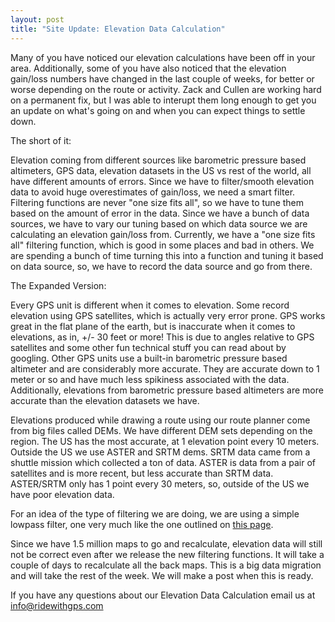 ```yaml
---
layout: post
title: "Site Update: Elevation Data Calculation"
---
```

Many of you have noticed our elevation calculations have been off in your area.  Additionally, some of you have also noticed that the elevation gain/loss numbers have changed in the last couple of weeks, for better or worse depending on the route or activity. Zack and Cullen are working hard on a permanent fix, but I was able to interupt them long enough to get you an update on what's going on and when you can expect things to settle down.

The short of it:

Elevation coming from different sources like barometric pressure based altimeters, GPS data, elevation datasets in the US vs rest of the world, all have different amounts of errors.  Since we have to filter/smooth elevation data to avoid huge overestimates of gain/loss, we need a smart filter.  Filtering functions are never "one size fits all", so we have to tune them based on the amount of error in the data.  Since we have a bunch of data sources, we have to vary our tuning based on which data source we are calculating an elevation gain/loss from.  Currently, we have a "one size fits all" filtering function, which is good in some places and bad in others.  We are spending a bunch of time turning this into a function and tuning it based on data source, so, we have to record the data source and go from there.  

The Expanded Version:

Every GPS unit is different when it comes to elevation. Some record elevation using GPS satellites, which is actually very error prone.  GPS works great in the flat plane of the earth, but is inaccurate when it comes to elevations, as in, +/- 30 feet or more!  This is due to angles relative to GPS satellites and some other fun technical stuff you can read about by googling.  Other GPS units use a built-in barometric pressure based altimeter and are considerably more accurate.  They are accurate down to 1 meter or so and have much less spikiness associated with the data.  Additionally, elevations from barometric pressure based altimeters are more accurate than the elevation datasets we have.

Elevations produced while drawing a route using our route planner come from big files called DEMs.  We have different DEM sets depending on the region.  The US has the most accurate, at 1 elevation point every 10 meters.  Outside the US we use ASTER and SRTM dems.  SRTM data came from a shuttle mission which collected a ton of data.  ASTER is data from a pair of satellites and is more recent, but less accurate than SRTM data.  ASTER/SRTM only has 1 point every 30 meters, so, outside of the US we have poor elevation data.

For an idea of the type of filtering we are doing, we are using a simple lowpass filter, one very much like the one outlined on <a href="http://phrogz.net/js/framerate-independent-low-pass-filter.html">this page</a>.

Since we have 1.5 million maps to go and recalculate, elevation data will still not be correct even after we release the new filtering functions.  It will take a couple of days to recalculate all the back maps. This is a big data migration and will take the rest of the week. We will make a post when this is ready.

If you have any questions about our Elevation Data Calculation email us at <a href="mailto:info@ridewithgps.com">info@ridewithgps.com</a>
